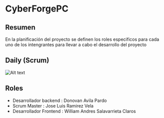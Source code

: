# CyberForgePC
## Resumen
En la planificación del proyecto se definen los roles especificos para cada uno de los intengrantes para llevar a cabo el desarrollo del proyecto

## Daily (Scrum)
![Alt text](https://i.ibb.co/BL6s7FX/Proyecto-ACA.png "a title")


## Roles
- Desarrollador backend : Donovan Avila Pardo
- Scrum Master : Jose Luis Ramirez Vela
- Desarrollador Frontend : William Andres Salavarrieta Claros
